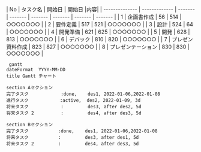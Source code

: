  | No             | タスク名      | 開始日  | 開始日         |内容|
 | -------------- | ------------- | ------- | ------- | ------- | ------- | ------- | ------- |
 | 1 | 企画書作成 | 56 | 514 | ○○○○○○○ | 
 | 2 | 要件定義 | 517 | 521 | ○○○○○○○ |
 | 3 | 設計 | 524 | 64 | ○○○○○○○ |
 | 4 | 開発準備 | 621 | 625 | ○○○○○○○ |
 | 5 | 開発 | 628 | 813 | ○○○○○○○ |
 | 6 | デバック | 810 | 820 | ○○○○○○○ |
 | 7 | プレゼン資料作成 | 823 | 827 | ○○○○○○○ |
 | 8 | プレゼンテーション | 830 | 830 | ○○○○○○○ |

```mermaid
 gantt
dateFormat  YYYY-MM-DD
title Gantt チャート

section Aセクション
完了タスク            :done,    des1, 2022-01-06,2022-01-08
進行タスク        　  :active,  des2, 2022-01-09, 3d
将来タスク            :         des3, after des2, 5d
将来タスク 2          :         des4, after des3, 5d

section Bセクション
完了タスク           :done,    des1, 2022-01-06,2022-01-08
将来タスク           :         des3, after des1, 5d
将来タスク 2         :         des4, after des3, 5d
```
